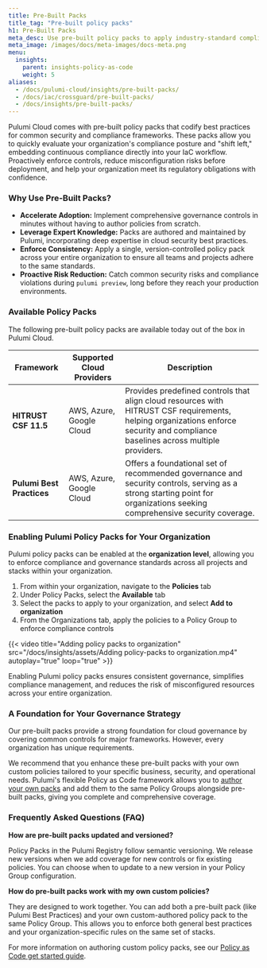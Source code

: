 ```yaml
---
title: Pre-Built Packs
title_tag: "Pre-built policy packs"
h1: Pre-Built Packs
meta_desc: Use pre-built policy packs to apply industry-standard compliance and security controls to your cloud infrastructure as code.
meta_image: /images/docs/meta-images/docs-meta.png
menu:
  insights:
    parent: insights-policy-as-code
    weight: 5
aliases:
  - /docs/pulumi-cloud/insights/pre-built-packs/
  - /docs/iac/crossguard/pre-built-packs/
  - /docs/insights/pre-built-packs/
---
```


Pulumi Cloud comes with pre-built policy packs that codify best practices for common security and compliance frameworks. These packs allow you to quickly evaluate your organization's compliance posture and "shift left," embedding continuous compliance directly into your IaC workflow. Proactively enforce controls, reduce misconfiguration risks before deployment, and help your organization meet its regulatory obligations with confidence.

### Why Use Pre-Built Packs?

- **Accelerate Adoption:** Implement comprehensive governance controls in minutes without having to author policies from scratch.
- **Leverage Expert Knowledge:** Packs are authored and maintained by Pulumi, incorporating deep expertise in cloud security best practices.
- **Enforce Consistency:** Apply a single, version-controlled policy pack across your entire organization to ensure all teams and projects adhere to the same standards.
- **Proactive Risk Reduction:** Catch common security risks and compliance violations during `pulumi preview`, long before they reach your production environments.

### **Available Policy Packs**

The following pre-built policy packs are available today out of the box in Pulumi Cloud.

| Framework | Supported Cloud Providers | Description |
| ----- | ----- | ----- |
| **HITRUST CSF 11.5** | AWS, Azure, Google Cloud | Provides predefined controls that align cloud resources with HITRUST CSF requirements, helping organizations enforce security and compliance baselines across multiple providers. |
| **Pulumi Best Practices** | AWS, Azure, Google Cloud | Offers a foundational set of recommended governance and security controls, serving as a strong starting point for organizations seeking comprehensive security coverage. |

### **Enabling Pulumi Policy Packs for Your Organization**

Pulumi policy packs can be enabled at the **organization level**, allowing you to enforce compliance and governance standards across all projects and stacks within your organization.

1. From within your organization, navigate to the **Policies** tab
2. Under Policy Packs, select the **Available** tab
3. Select the packs to apply to your organization, and select **Add to organization**
4. From the Organizations tab, apply the policies to a Policy Group to enforce compliance controls

{{< video title="Adding policy packs to organization" src="/docs/insights/assets/Adding policy-packs to organization.mp4" autoplay="true" loop="true" >}}

Enabling Pulumi policy packs ensures consistent governance, simplifies compliance management, and reduces the risk of misconfigured resources across your entire organization.

### A Foundation for Your Governance Strategy

Our pre-built packs provide a strong foundation for cloud governance by covering common controls for major frameworks. However, every organization has unique requirements.

We recommend that you enhance these pre-built packs with your own custom policies tailored to your specific business, security, and operational needs. Pulumi's flexible Policy as Code framework allows you to [author your own packs](/docs/insights/policy/policy-as-code/get-started/#creating-a-policy-pack) and add them to the same Policy Groups alongside pre-built packs, giving you complete and comprehensive coverage.

### Frequently Asked Questions (FAQ)

**How are pre-built packs updated and versioned?**

Policy Packs in the Pulumi Registry follow semantic versioning. We release new versions when we add coverage for new controls or fix existing policies. You can choose when to update to a new version in your Policy Group configuration.

**How do pre-built packs work with my own custom policies?**

They are designed to work together. You can add both a pre-built pack (like Pulumi Best Practices) and your own custom-authored policy pack to the same Policy Group. This allows you to enforce both general best practices and your organization-specific rules on the same set of stacks.

For more information on authoring custom policy packs, see our [Policy as Code get started guide](/docs/insights/policy/policy-as-code/get-started/).
